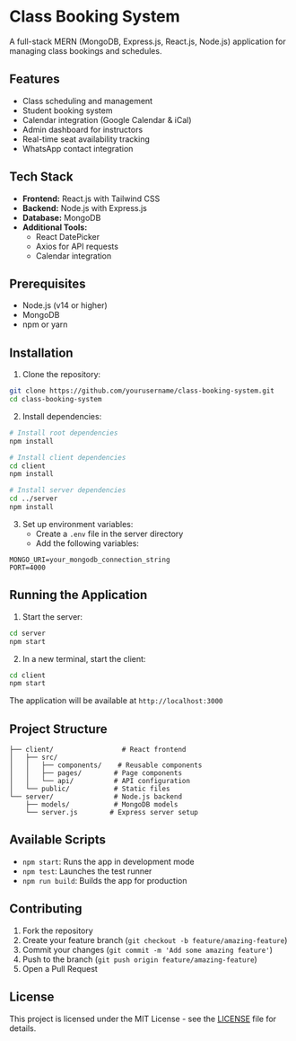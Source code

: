 # Class Booking System

A full-stack MERN (MongoDB, Express.js, React.js, Node.js) application for managing class bookings and schedules.

## Features

- Class scheduling and management
- Student booking system
- Calendar integration (Google Calendar & iCal)
- Admin dashboard for instructors
- Real-time seat availability tracking
- WhatsApp contact integration

## Tech Stack

- **Frontend:** React.js with Tailwind CSS
- **Backend:** Node.js with Express.js
- **Database:** MongoDB
- **Additional Tools:**
  - React DatePicker
  - Axios for API requests
  - Calendar integration

## Prerequisites

- Node.js (v14 or higher)
- MongoDB
- npm or yarn

## Installation

1. Clone the repository:
```bash
git clone https://github.com/yourusername/class-booking-system.git
cd class-booking-system
```

2. Install dependencies:
```bash
# Install root dependencies
npm install

# Install client dependencies
cd client
npm install

# Install server dependencies
cd ../server
npm install
```

3. Set up environment variables:
   - Create a `.env` file in the server directory
   - Add the following variables:
```env
MONGO_URI=your_mongodb_connection_string
PORT=4000
```

## Running the Application

1. Start the server:
```bash
cd server
npm start
```

2. In a new terminal, start the client:
```bash
cd client
npm start
```

The application will be available at `http://localhost:3000`

## Project Structure

```
├── client/                 # React frontend
│   ├── src/
│   │   ├── components/    # Reusable components
│   │   ├── pages/        # Page components
│   │   └── api/          # API configuration
│   └── public/           # Static files
└── server/               # Node.js backend
    ├── models/           # MongoDB models
    └── server.js        # Express server setup
```

## Available Scripts

- `npm start`: Runs the app in development mode
- `npm test`: Launches the test runner
- `npm run build`: Builds the app for production

## Contributing

1. Fork the repository
2. Create your feature branch (`git checkout -b feature/amazing-feature`)
3. Commit your changes (`git commit -m 'Add some amazing feature'`)
4. Push to the branch (`git push origin feature/amazing-feature`)
5. Open a Pull Request

## License

This project is licensed under the MIT License - see the [LICENSE](LICENSE) file for details.
